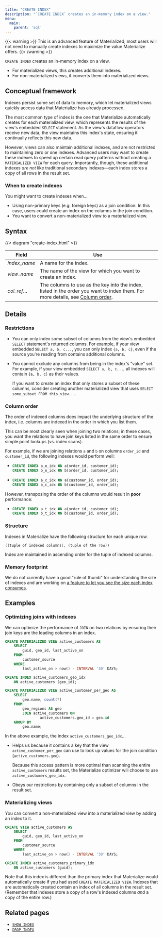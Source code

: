 ```yaml
---
title: "CREATE INDEX"
description: "`CREATE INDEX` creates an in-memory index on a view."
menu:
  main:
    parent: 'sql'
---
```


{{< warning >}}
This is an advanced feature of Materialized; most users will not
need to manually create indexes to maximize the value Materialize offers.
{{< /warning >}}

`CREATE INDEX` creates an in-memory index on a view.

- For materialized views, this creates additional indexes.
- For non-materialized views, it converts them into materialized views.

## Conceptual framework

Indexes persist some set of data to memory, which let materialized views quickly
access data that Materialize has already processed.

The most common type of index is the one that Materialize automatically creates
for each materialized view, which represents the results of the view's embedded
`SELECT` statement. As the view's dataflow operators receive new data, the view
maintains this index's state, ensuring it continually reflects this new data.

However, views can also maintain additional indexes, and are not restricted to
maintaining zero or one indexes. Advanced users may want to create these indexes
to speed up certain read query patterns without creating a `MATERIALIZED VIEW`
for each query. Importantly, though, these additional indexes _are not_ like
traditional secondary indexes&mdash;each index stores a copy of all rows in the
result set.

### When to create indexes

You might want to create indexes when...

- Using non-primary keys (e.g. foreign keys) as a join condition. In this case,
  users could create an index on the columns in the join condition.
- You want to convert a non-materialized view to a materialized view.

## Syntax

{{< diagram "create-index.html" >}}

Field | Use
------|-----
_index&lowbar;name_ | A name for the index.
_view&lowbar;name_ | The name of the view for which you want to create an index.
_col&lowbar;ref_**...** | The columns to use as the key into the index, listed in the order you want to index them. For more details, see [Column order](#column-order).

## Details

### Restrictions

- You can only index some subset of columns from the view's embedded `SELECT`
  statement's returned columns. For example, if your view embedded `SELECT a, b,
  c...`, you can only index `{a, b, c}`, even if the source you're reading from
  contains additional columns.

- You cannot exclude any columns from being in the index's "value" set. For
  example, if your view embedded `SELECT a, b, c...`, all indexes will contain
  `{a, b, c}` as their values.

    If you want to create an index that only stores a subset of these columns,
    consider creating another materialized view that uses `SELECT some_subset
    FROM this_view...`.

### Column order

The order of indexed columns does impact the underlying structure of the index,
i.e. columns are indexed in the order in which you list them.

This can be most clearly seen when joining two relations; in these cases, you
want the relations to have join keys listed in the same order to ensure simple
point lookups (vs. index scans).

For example, if we are joining relations `a` and `b` on columns `order_id` and
`customer_id`, the following indexes would perform well:

-    ```sql
     CREATE INDEX a_o_idx ON a(order_id, customer_id);
     CREATE INDEX b_o_idx ON b(order_id, customer_id);
     ```

-   ```sql
    CREATE INDEX a_c_idx ON a(customer_id, order_id);
    CREATE INDEX b_c_idx ON b(customer_id, order_id);
    ```

However, transposing the order of the columns would result in **poor**
performance:

-    ```sql
     CREATE INDEX a_t_idx ON a(order_id, customer_id);
     CREATE INDEX b_t_idx ON b(customer_id, order_id);
     ```

### Structure

Indexes in Materialize have the following structure for each unique row.

```nofmt
((tuple of indexed columns), (tuple of the row))
```

Index are maintained in ascending order for the tuple of indexed columns.

### Memory footprint

We do not currently have a good "rule of thumb" for understanding the size of
indexes and are working on [a feature to let you see the size each index
consumes](https://github.com/MaterializeInc/materialize/issues/1532).

## Examples

### Optimizing joins with indexes

We can optimize the performance of `JOIN` on two relations by ensuring their
join keys are the leading columns in an index.

```sql
CREATE MATERIALIZED VIEW active_customers AS
	SELECT
		guid, geo_id, last_active_on
	FROM
		customer_source
	WHERE
		last_active_on > now() - INTERVAL '30' DAYS;

CREATE INDEX active_customers_geo_idx
	ON active_customers (geo_id);

CREATE MATERIALIZED VIEW active_customer_per_geo AS
	SELECT
		geo.name, count(*)
	FROM
		geo_regions AS geo
		JOIN active_customers ON
				active_customers.geo_id = geo.id
	GROUP BY
		geo.name;
```

In the above example, the index `active_customers_geo_idx`...

- Helps us because it contains a key that the view `active_customer_per_geo` can
use to look up values for the join condition (`active_customers.geo`).

    Because this access pattern is more optimal than scanning the entire
    `active_customers` results set, the Materialize optimizer will choose to use
    `active_customers_geo_idx`.

- Obeys our restrictions by containing only a subset of columns in the result
set.

### Materializing views

You can convert a non-materialized view into a materialized view by adding an
index to it.

```sql
CREATE VIEW active_customers AS
	SELECT
		guid, geo_id, last_active_on
	FROM
		customer_source
	WHERE
		last_active_on > now() - INTERVAL '30' DAYS;

CREATE INDEX active_customers_primary_idx
	ON active_customers (guid);
```

Note that this index is different than the primary index that Materialize would
automatically create if you had used `CREATE MATERIALIZED VIEW`. Indexes that
are automatically created contain an index of all columns in the result set.
(Remember that indexes store a copy of a row's indexed columns _and_ a copy of
the entire row.)

## Related pages

- [`SHOW INDEX`](../show-index)
- [`DROP INDEX`](../drop-index)
